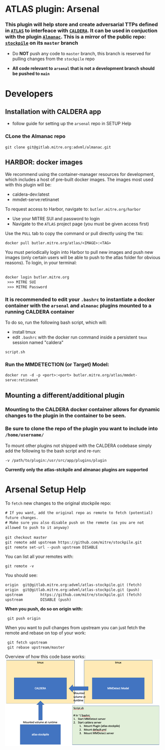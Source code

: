 # ATLAS plugin: **Arsenal**

### This plugin will help store and create adversarial TTPs defined in [`ATLAS`](https://atlas.mitre.org/) to interfeace with [`CALDERA`](https://github.com/mitre/caldera). It can be used in conjuction with the plugin [`Almanac`](https://gitlab.mitre.org/advml/almanac/-/tree/develop). This is a mirror of the public repo: [`stockpile`](https://github.com/mitre/stockpile/tree/master) on its `master` branch


- Do **NOT** push any code to `master` branch, this branch is reserved for pulling changes from the `stockpile` repo

- **All code relevant to `arsenal` that is not a development branch should be pushed to `main`**

# Developers
## Installation with CALDERA app

- follow guide for setting up the `arsenal` repo in SETUP Help

### CLone the Almanac repo

```
git clone git@gitlab.mitre.org:advml/almanac.git

```

## HARBOR: docker images
We recommend using the container-manager resources for development, which includes a host of pre-built docker images. The images most used with this plugin will be:

 - caldera-dev:latest
 - mmdet-serve:retinanet

To request access to Harbor, navigate to: `butler.mitre.org/harbor`

 - Use your MITRE SUI and password to login
 - Navigate to the `ATLAS` project page (you must be given access first)
    
Use the ```PULL``` tab to copy the command or pull directly using the `TAG`:

```
docker pull butler.mitre.org/atlas/<IMAGE>:<TAG>
```

You must periodically login into Harbor to pull new images and push new images (only certain users will be able to push to the atlas folder for obvious reasons). To login, in your terminal:

```code

docker login butler.mitre.org
 >>> MITRE SUI
 >>> MITRE Password

```

### It is recommended to edit your `.bashrc` to instantiate a docker container with the `arsenal` and `almanac` plugins mounted to a running CALDERA container

To do so, run the following bash script, which will:

- install tmux
- edit `.bashrc` with the docker run command inside a persistent `tmux` session named "caldera"

```code 
script.sh
```

### Run the MMDETECTION (or Target) Model:
```
docker run -d -p <port>:<port> butler.mitre.org/atlas/mmdet-serve:retinanet
```
## Mounting a different/additional plugin
### Mounting to the CALDERA docker container allows for dynamic changes to the plugin in the container to be seen.
### Be sure to clone the repo of the plugin you want to include into `/home/username/`

To mount other plugins not shipped with the CALDERA codebase simply add the following to the bash script and re-run:

```
-v /path/to/plugin:/usr/src/app/plugins/plugin
```

**Currently only the atlas-stckpile and almanac plugins are supported** 

# Arsenal Setup Help
To `fetch` new changes to the original stockpile repo:

```
# If you want, add the original repo as remote to fetch (potential) future changes. 
# Make sure you also disable push on the remote (as you are not allowed to push to it anyway)

git checkout master
git remote add upstream https://github.com/mitre/stockpile.git
git remote set-url --push upstream DISABLE

```

You can list all your remotes with:
```
git remote -v
```
You should see:
```
origin  git@gitlab.mitre.org:advml/atlas-stockpile.git (fetch)
origin  git@gitlab.mitre.org:advml/atlas-stockpile.git (push)
upstream        https://github.com/mitre/stockpile.git (fetch)
upstream        DISABLE (push)

```

**When you push, do so on origin with:**
```
 git push origin
 ```

 When you want to pull changes from upstream you can just fetch the remote and rebase on top of your work:
 ```
  git fetch upstream
  git rebase upstream/master

 ```

 Overview of how this code base works:
![overview](images/overview.png)

